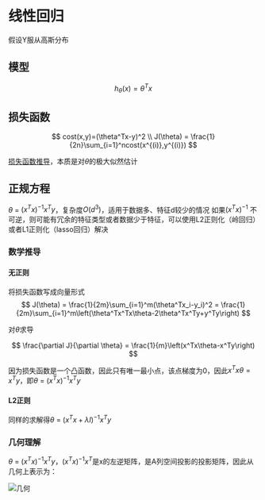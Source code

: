 # 线性回归

假设Y服从高斯分布

## 模型
$$
h_{\theta}(x) = \theta^Tx
$$

## 损失函数
$$
cost(x,y)=(\theta^Tx-y)^2 \\
J(\theta) = \frac{1}{2n}\sum_{i=1}^ncost(x^{(i)},y^{(i)})
$$

[损失函数推导](https://blog.csdn.net/saltriver/article/details/57544704)，本质是对$\theta$的极大似然估计

## 正规方程
$\theta$ = $(x^Tx)^{-1}x^Ty$，复杂度$O(d^3)$，适用于数据多、特征d较少的情况
如果$(x^Tx)^{-1}$ 不可逆，则可能有冗余的特征类型或者数据少于特征，可以使用L2正则化（岭回归）或者L1正则化（lasso回归）解决

### 数学推导
#### 无正则
将损失函数写成向量形式
$$
J(\theta) = \frac{1}{2m}\sum_{i=1}^m(\theta^Tx_i-y_i)^2 = \frac{1}{2m}\sum_{i=1}^m\left(\theta^Tx^Tx\theta-2\theta^Tx^Ty+y^Ty\right)
$$

对$\theta$求导

$$
\frac{\partial J}{\partial \theta} = \frac{1}{m}\left(x^Tx\theta-x^Ty\right)
$$

因为损失函数是一个凸函数，因此只有唯一最小点，该点梯度为0，因此$x^Tx\theta=x^Ty$，即$\theta$ = $(x^Tx)^{-1}x^Ty$

#### L2正则
同样的求解得$\theta$ = $(x^Tx+\lambda I)^{-1}x^Ty$

### 几何理解
$\theta$ = $(x^Tx)^{-1}x^Ty$，$(x^Tx)^{-1}x^T$是x的左逆矩阵，是A列空间投影的投影矩阵，因此从几何上表示为：

![几何](https://images0.cnblogs.com/blog/489652/201503/050000028527557.png)

